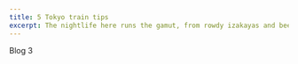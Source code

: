 ```yaml
---
title: 5 Tokyo train tips
excerpt: The nightlife here runs the gamut, from rowdy izakayas and beer bars, to red-light entertainment and the infamous Robot Restaurant.
---
```

 Blog 3
